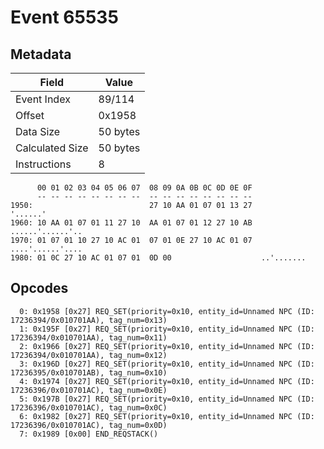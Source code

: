# Event 65535

## Metadata

| Field           | Value    |
|-----------------|----------|
| Event Index     | 89/114   |
| Offset          | 0x1958   |
| Data Size       | 50 bytes |
| Calculated Size | 50 bytes |
| Instructions    | 8        |

```
      00 01 02 03 04 05 06 07  08 09 0A 0B 0C 0D 0E 0F
      -- -- -- -- -- -- -- --  -- -- -- -- -- -- -- --
1950:                          27 10 AA 01 07 01 13 27          '......'
1960: 10 AA 01 07 01 11 27 10  AA 01 07 01 12 27 10 AB  ......'......'..
1970: 01 07 01 10 27 10 AC 01  07 01 0E 27 10 AC 01 07  ....'......'....
1980: 01 0C 27 10 AC 01 07 01  0D 00                    ..'.......      
```

## Opcodes

```
  0: 0x1958 [0x27] REQ_SET(priority=0x10, entity_id=Unnamed NPC (ID: 17236394/0x010701AA), tag_num=0x13)
  1: 0x195F [0x27] REQ_SET(priority=0x10, entity_id=Unnamed NPC (ID: 17236394/0x010701AA), tag_num=0x11)
  2: 0x1966 [0x27] REQ_SET(priority=0x10, entity_id=Unnamed NPC (ID: 17236394/0x010701AA), tag_num=0x12)
  3: 0x196D [0x27] REQ_SET(priority=0x10, entity_id=Unnamed NPC (ID: 17236395/0x010701AB), tag_num=0x10)
  4: 0x1974 [0x27] REQ_SET(priority=0x10, entity_id=Unnamed NPC (ID: 17236396/0x010701AC), tag_num=0x0E)
  5: 0x197B [0x27] REQ_SET(priority=0x10, entity_id=Unnamed NPC (ID: 17236396/0x010701AC), tag_num=0x0C)
  6: 0x1982 [0x27] REQ_SET(priority=0x10, entity_id=Unnamed NPC (ID: 17236396/0x010701AC), tag_num=0x0D)
  7: 0x1989 [0x00] END_REQSTACK()
```
